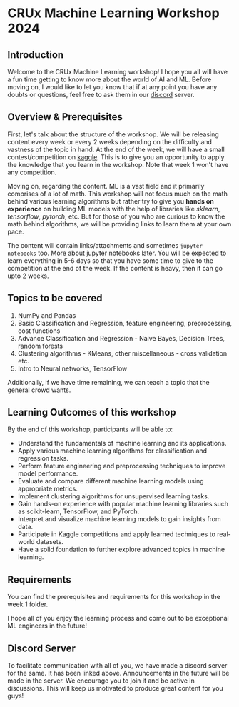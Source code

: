 # CRUx Machine Learning Workshop 2024

## Introduction

Welcome to the CRUx Machine Learning workshop! I hope you all will have a fun time getting to know more about the world of AI and ML. Before moving on, I would like to let you know that if at any point you have any doubts or questions, feel free to ask them in our [discord](https://discord.gg/q2t4GHvWRW) server.

## Overview & Prerequisites

First, let's talk about the structure of the workshop. We will be releasing content every week or every 2 weeks depending on the difficulty and vastness of the topic in hand. At the end of the week, we will have a small contest/competition on [kaggle](https://www.kaggle.com/). This is to give you an opportunity to apply the knowledge that you learn in the workshop. Note that week 1 won't have any competition.

Moving on, regarding the content. ML is a vast field and it primarily comprises of a lot of math. This workshop will not focus much on the math behind various learning algorithms but rather try to give you **hands on experience** on building ML models with the help of libraries like _sklearn_, _tensorflow_, _pytorch_, etc. But for those of you who are curious to know the math behind algorithms, we will be providing links to learn them at your own pace.

The content will contain links/attachments and sometimes ``jupyter notebooks`` too. More about jupyter notebooks later. You will be expected to learn everything in 5-6 days so that you have some time to give to the competition at the end of the week. If the content is heavy, then it can go upto 2 weeks.

## Topics to be covered
1. NumPy and Pandas
2. Basic Classification and Regression, feature engineering, preprocessing, cost functions
3. Advance Classification and Regression - Naive Bayes, Decision Trees, random forests
4. Clustering algorithms - KMeans, other miscellaneous - cross validation etc.
5. Intro to Neural networks, TensorFlow

Additionally, if we have time remaining, we can teach a topic that the general crowd wants.

## Learning Outcomes of this workshop

By the end of this workshop, participants will be able to:

- Understand the fundamentals of machine learning and its applications.
- Apply various machine learning algorithms for classification and regression tasks.
- Perform feature engineering and preprocessing techniques to improve model performance.
- Evaluate and compare different machine learning models using appropriate metrics.
- Implement clustering algorithms for unsupervised learning tasks.
- Gain hands-on experience with popular machine learning libraries such as scikit-learn, TensorFlow, and PyTorch.
- Interpret and visualize machine learning models to gain insights from data.
- Participate in Kaggle competitions and apply learned techniques to real-world datasets.
- Have a solid foundation to further explore advanced topics in machine learning.

## Requirements

You can find the prerequisites and requirements for this workshop in the week 1 folder.

I hope all of you enjoy the learning process and come out to be exceptional ML engineers in the future!

## Discord Server

To facilitate communication with all of you, we have made a discord server for the same. It has been linked above. Announcements in the future will be made in the server. We encourage you to join it and be active in discussions. This will keep us motivated to produce great content for you guys!